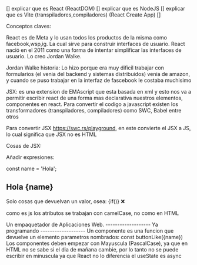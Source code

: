[] explicar que es React (ReactDOM)
[] explicar que es NodeJS
[] explicar que es Vite (transpiladores,compiladores) (React Create App)
[]



Conceptos claves:

React es de Meta y lo usan todos los productos de la misma como facebook,wsp,ig. La cual sirve para construir interfaces de usuario. React nació en el 2011 como una forma de intentar simplificar las interfaces de usuario. Lo creo Jordan Walke.

Jordan Walke historia: Lo hizo porque era muy dificil trabajar con formularios (el venia del backend y sistemas distribuidos) venia de amazon, y cuando se puso trabajar en la interfaz de fascebook le costaba muchisimo

JSX: es una extension de EMAscript que esta basada en xml y esto nos va a permitir escribir react de una forma mas declarativa nuestros elementos, componentes en react. Para convertir el codigo a javascript existen los transformadores (transpiladores, compiladores) como SWC, Babel entre otros

Para convertir JSX https://swc.rs/playground, en este convierte el JSX a JS, lo cual significa que JSX no es HTML

Cosas de JSX:

Añadir expresiones:

const name = 'Hola';

<section>
    <div>
        <h1>Hola {name}</h1>
    </div>
</section>

Solo cosas que devuelvan un valor, osea: {if()} ❌

como es js los atributos se trabajan con camelCase, no como en HTML

<div dataID="223" className="container" ></div>


Un empaquetador de Aplicaciones Web.
------------------- Ya programando -------------------
Un componente es una funcion que devuelve un elemento
parametros nombrados: const buttonLike({name})
Los componentes deben empezar con Mayuscula (PascalCase), ya que en HTML no se sabe si el dia de mañana cambie, por lo tanto no se puede escribir en minuscula ya que React no lo diferencia 
el useState es async